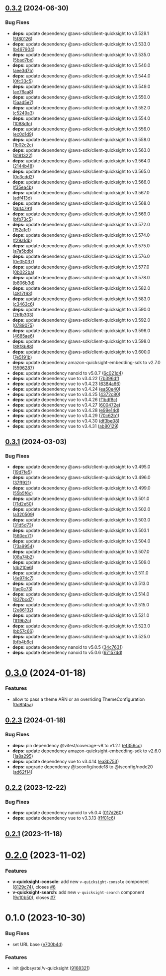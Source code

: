 

## [0.3.2](https://github.com/dbsystel/v-quicksight/compare/0.3.1...0.3.2) (2024-06-30)


### Bug Fixes

* **deps:** update dependency @aws-sdk/client-quicksight to v3.529.1 ([5f80126](https://github.com/dbsystel/v-quicksight/commit/5f80126c22bd34e47a1025eb85c812ebbd8b7385))
* **deps:** update dependency @aws-sdk/client-quicksight to v3.533.0 ([b467904](https://github.com/dbsystel/v-quicksight/commit/b4679043d255c2ae70c047cfa31b956e65f0e15f))
* **deps:** update dependency @aws-sdk/client-quicksight to v3.535.0 ([5bad7be](https://github.com/dbsystel/v-quicksight/commit/5bad7beda92fd35062f11c1fa27cca24bb372293))
* **deps:** update dependency @aws-sdk/client-quicksight to v3.540.0 ([aee3d7b](https://github.com/dbsystel/v-quicksight/commit/aee3d7b177d01dd4809270eb0b9e74d3846b987b))
* **deps:** update dependency @aws-sdk/client-quicksight to v3.544.0 ([0fc33c5](https://github.com/dbsystel/v-quicksight/commit/0fc33c53ed89b02e6d8dfe8abae8b17762ae7356))
* **deps:** update dependency @aws-sdk/client-quicksight to v3.549.0 ([ae76aa8](https://github.com/dbsystel/v-quicksight/commit/ae76aa81c6c3b49d34191ea0ee559b186aeefe36))
* **deps:** update dependency @aws-sdk/client-quicksight to v3.550.0 ([5aad5e7](https://github.com/dbsystel/v-quicksight/commit/5aad5e73362b15302ec23d16d45854b4f7325275))
* **deps:** update dependency @aws-sdk/client-quicksight to v3.552.0 ([c5249a3](https://github.com/dbsystel/v-quicksight/commit/c5249a360bb4196210f1e2bbd67ba36049dd903d))
* **deps:** update dependency @aws-sdk/client-quicksight to v3.554.0 ([1088dfc](https://github.com/dbsystel/v-quicksight/commit/1088dfc885dc3c90d6ada126da03c514400ca8d0))
* **deps:** update dependency @aws-sdk/client-quicksight to v3.556.0 ([ec0d1d9](https://github.com/dbsystel/v-quicksight/commit/ec0d1d984d13d5ab12f5a335656bb011fa82b0e5))
* **deps:** update dependency @aws-sdk/client-quicksight to v3.558.0 ([1b02c2c](https://github.com/dbsystel/v-quicksight/commit/1b02c2c672e227befa940c9b05151274c3dd64e6))
* **deps:** update dependency @aws-sdk/client-quicksight to v3.563.0 ([8181322](https://github.com/dbsystel/v-quicksight/commit/8181322037a622eab5b14aafa507ca7dcf767245))
* **deps:** update dependency @aws-sdk/client-quicksight to v3.564.0 ([2144b48](https://github.com/dbsystel/v-quicksight/commit/2144b486fc0aca34c5b38d62a2df177bc76dddb3))
* **deps:** update dependency @aws-sdk/client-quicksight to v3.565.0 ([0c3cdd2](https://github.com/dbsystel/v-quicksight/commit/0c3cdd22982a8aa06b2c8ca5928f499b13a37720))
* **deps:** update dependency @aws-sdk/client-quicksight to v3.566.0 ([f35ea4b](https://github.com/dbsystel/v-quicksight/commit/f35ea4b23a260832aad3b563e73421bedffd6c35))
* **deps:** update dependency @aws-sdk/client-quicksight to v3.567.0 ([adf413d](https://github.com/dbsystel/v-quicksight/commit/adf413d8417d265c04280e3c491696b008ce60be))
* **deps:** update dependency @aws-sdk/client-quicksight to v3.568.0 ([8b14791](https://github.com/dbsystel/v-quicksight/commit/8b14791c73554551adf0720c6139ad8fdf009a71))
* **deps:** update dependency @aws-sdk/client-quicksight to v3.569.0 ([bfb73c5](https://github.com/dbsystel/v-quicksight/commit/bfb73c502eaf40fe35d14923d3c16904c64376ca))
* **deps:** update dependency @aws-sdk/client-quicksight to v3.572.0 ([152a1c1](https://github.com/dbsystel/v-quicksight/commit/152a1c1d7d5393dcacd54c0078c0cd5c6479b9f5))
* **deps:** update dependency @aws-sdk/client-quicksight to v3.574.0 ([f29a1db](https://github.com/dbsystel/v-quicksight/commit/f29a1db46f043eefae183fb4fd7790c21058ee2b))
* **deps:** update dependency @aws-sdk/client-quicksight to v3.575.0 ([a7a5bdb](https://github.com/dbsystel/v-quicksight/commit/a7a5bdb05c9dfeee5c5d8cc6317be19e164cd419))
* **deps:** update dependency @aws-sdk/client-quicksight to v3.576.0 ([0e05037](https://github.com/dbsystel/v-quicksight/commit/0e05037a229561282e9d5801ec019383e83cc7da))
* **deps:** update dependency @aws-sdk/client-quicksight to v3.577.0 ([0b022ba](https://github.com/dbsystel/v-quicksight/commit/0b022bab7c97a595a4907ef6fe03808e356c9aef))
* **deps:** update dependency @aws-sdk/client-quicksight to v3.578.0 ([b806b3d](https://github.com/dbsystel/v-quicksight/commit/b806b3d7947520530919437accddbed4e8e95404))
* **deps:** update dependency @aws-sdk/client-quicksight to v3.582.0 ([4817f63](https://github.com/dbsystel/v-quicksight/commit/4817f63816e2f2142dca651bf52a015fe12fc671))
* **deps:** update dependency @aws-sdk/client-quicksight to v3.583.0 ([c3463c6](https://github.com/dbsystel/v-quicksight/commit/c3463c662cc5121504af29394a91742ea2251bb7))
* **deps:** update dependency @aws-sdk/client-quicksight to v3.590.0 ([2b1b303](https://github.com/dbsystel/v-quicksight/commit/2b1b30312a7a6b93b78077112031d219a6ded50b))
* **deps:** update dependency @aws-sdk/client-quicksight to v3.592.0 ([0789075](https://github.com/dbsystel/v-quicksight/commit/078907564ac1797e7dc5ce37e96fd4395dc9d5c5))
* **deps:** update dependency @aws-sdk/client-quicksight to v3.596.0 ([4685ae6](https://github.com/dbsystel/v-quicksight/commit/4685ae62699a5739659e3b868c1e0723182bf5e3))
* **deps:** update dependency @aws-sdk/client-quicksight to v3.598.0 ([88f8b88](https://github.com/dbsystel/v-quicksight/commit/88f8b882ce1fccf220132994f96b427230f9d1ea))
* **deps:** update dependency @aws-sdk/client-quicksight to v3.600.0 ([7e5191b](https://github.com/dbsystel/v-quicksight/commit/7e5191bae998812f06259b9b1382094cdcc7204f))
* **deps:** update dependency amazon-quicksight-embedding-sdk to v2.7.0 ([5596287](https://github.com/dbsystel/v-quicksight/commit/5596287520746498ef9d1b61fdf4e3c6d7364f3f))
* **deps:** update dependency nanoid to v5.0.7 ([6c021d4](https://github.com/dbsystel/v-quicksight/commit/6c021d45e2b1ad4d8c4f524ff1b8beb54466f056))
* **deps:** update dependency vue to v3.4.22 ([7b396df](https://github.com/dbsystel/v-quicksight/commit/7b396dfa75c5346248e9ba0ff9725f724c7d565d))
* **deps:** update dependency vue to v3.4.23 ([6384a66](https://github.com/dbsystel/v-quicksight/commit/6384a66b3d5d15acf3e79ceb52b8a31be80410a2))
* **deps:** update dependency vue to v3.4.24 ([ea50e40](https://github.com/dbsystel/v-quicksight/commit/ea50e40d003c2b45f985afce03ec5244077e9f4c))
* **deps:** update dependency vue to v3.4.25 ([4372c80](https://github.com/dbsystel/v-quicksight/commit/4372c8007df967765d8605561a60f7219649f75f))
* **deps:** update dependency vue to v3.4.26 ([f1bdf8c](https://github.com/dbsystel/v-quicksight/commit/f1bdf8cecb9b16b90b748720f5468396d7aa7907))
* **deps:** update dependency vue to v3.4.27 ([600472e](https://github.com/dbsystel/v-quicksight/commit/600472ef629c5076b7feda582187ac6c725e98a0))
* **deps:** update dependency vue to v3.4.28 ([e99e14d](https://github.com/dbsystel/v-quicksight/commit/e99e14dc85aeebe34dd08c50650fc569b9bb8497))
* **deps:** update dependency vue to v3.4.29 ([70c62b1](https://github.com/dbsystel/v-quicksight/commit/70c62b1a7f0a469a9be6eec59573aa6110a7aa6e))
* **deps:** update dependency vue to v3.4.30 ([df3be08](https://github.com/dbsystel/v-quicksight/commit/df3be084c0e354e2831b38cd28b49e0070aa05a6))
* **deps:** update dependency vue to v3.4.31 ([ab80129](https://github.com/dbsystel/v-quicksight/commit/ab801296ece3852f4354c5abfa350a1e7851a2b1))

## [0.3.1](https://github.com/dbsystel/v-quicksight/compare/0.3.0...0.3.1) (2024-03-03)


### Bug Fixes

* **deps:** update dependency @aws-sdk/client-quicksight to v3.495.0 ([19d7fe5](https://github.com/dbsystel/v-quicksight/commit/19d7fe5f4c36bcf7dbf65337c648bf3f62c96566))
* **deps:** update dependency @aws-sdk/client-quicksight to v3.496.0 ([37ff921](https://github.com/dbsystel/v-quicksight/commit/37ff9217b49d57463f204b655d734be8166e7750))
* **deps:** update dependency @aws-sdk/client-quicksight to v3.499.0 ([55b5f6c](https://github.com/dbsystel/v-quicksight/commit/55b5f6cd1f8f6257d7d437e9281dfc5a48eb58da))
* **deps:** update dependency @aws-sdk/client-quicksight to v3.501.0 ([71d2e50](https://github.com/dbsystel/v-quicksight/commit/71d2e50511d644e1af9283ced1ddcf0813d93bdd))
* **deps:** update dependency @aws-sdk/client-quicksight to v3.502.0 ([a320509](https://github.com/dbsystel/v-quicksight/commit/a320509294c2d66ea7b4dc398bda11292835d4e6))
* **deps:** update dependency @aws-sdk/client-quicksight to v3.503.0 ([31d5d73](https://github.com/dbsystel/v-quicksight/commit/31d5d73e91d7635a6021ae2e74f90944ea8964fc))
* **deps:** update dependency @aws-sdk/client-quicksight to v3.503.1 ([560ec71](https://github.com/dbsystel/v-quicksight/commit/560ec71025212a97d1e806290481405375282078))
* **deps:** update dependency @aws-sdk/client-quicksight to v3.504.0 ([73a9954](https://github.com/dbsystel/v-quicksight/commit/73a995406c160e87f5e327b6b6ceeebe26a33808))
* **deps:** update dependency @aws-sdk/client-quicksight to v3.507.0 ([08a74b2](https://github.com/dbsystel/v-quicksight/commit/08a74b2a63ffe679b3d768d2745feede80d62097))
* **deps:** update dependency @aws-sdk/client-quicksight to v3.509.0 ([db210e6](https://github.com/dbsystel/v-quicksight/commit/db210e620ccd246a7b3b8676adb681fd4fa01b29))
* **deps:** update dependency @aws-sdk/client-quicksight to v3.511.0 ([4e974c7](https://github.com/dbsystel/v-quicksight/commit/4e974c774aac76188794abba1151bf53a75aa96c))
* **deps:** update dependency @aws-sdk/client-quicksight to v3.513.0 ([fae0c73](https://github.com/dbsystel/v-quicksight/commit/fae0c738da1a334465678bb6eee44b4051cb3511))
* **deps:** update dependency @aws-sdk/client-quicksight to v3.514.0 ([837bcd7](https://github.com/dbsystel/v-quicksight/commit/837bcd7223533478c662d0c4bf7a1ae8a7cfa573))
* **deps:** update dependency @aws-sdk/client-quicksight to v3.515.0 ([2e86132](https://github.com/dbsystel/v-quicksight/commit/2e861323823d47abed14481e5614cb79353d70a1))
* **deps:** update dependency @aws-sdk/client-quicksight to v3.521.0 ([1f19b2c](https://github.com/dbsystel/v-quicksight/commit/1f19b2c4a7f222f0b2b0aeac645410367325f72c))
* **deps:** update dependency @aws-sdk/client-quicksight to v3.523.0 ([bb57c66](https://github.com/dbsystel/v-quicksight/commit/bb57c66c024be5a54d2dad0121eaa6d654435680))
* **deps:** update dependency @aws-sdk/client-quicksight to v3.525.0 ([bfb4b6c](https://github.com/dbsystel/v-quicksight/commit/bfb4b6cde55c4249f8746652e468cfe9befe1c83))
* **deps:** update dependency nanoid to v5.0.5 ([34c7631](https://github.com/dbsystel/v-quicksight/commit/34c76317072d7a4fdb41e442831d5ab7fbd7799f))
* **deps:** update dependency nanoid to v5.0.6 ([671574d](https://github.com/dbsystel/v-quicksight/commit/671574d2f84b4761a43a18a635687e13ece9be58))

# [0.3.0](https://github.com/dbsystel/v-quicksight/compare/0.2.3...0.3.0) (2024-01-18)


### Features

* allow to pass a theme ARN or an overriding ThemeConfiguration ([0d8f45a](https://github.com/dbsystel/v-quicksight/commit/0d8f45a5a2ff37dc247f97a4809c03afac134734))

## [0.2.3](https://github.com/dbsystel/v-quicksight/compare/0.2.2...0.2.3) (2024-01-18)


### Bug Fixes

* **deps:** pin dependency @vitest/coverage-v8 to v1.2.1 ([ef359cc](https://github.com/dbsystel/v-quicksight/commit/ef359cc8030efba7fce7a278f576e30fb3d41697))
* **deps:** update dependency amazon-quicksight-embedding-sdk to v2.6.0 ([1a8a295](https://github.com/dbsystel/v-quicksight/commit/1a8a2957d869850809a81a8e592a6157ae78dff4))
* **deps:** update dependency vue to v3.4.14 ([ea3b753](https://github.com/dbsystel/v-quicksight/commit/ea3b75310e46304ee5fda71ae2808cc90b43f40f))
* **deps:** upgrade dependency @tsconfig/node18 to @tsconfig/node20 ([ad62f14](https://github.com/dbsystel/v-quicksight/commit/ad62f14b948f8f1a8829581970d0fa2ef5e6104f))

## [0.2.2](https://github.com/dbsystel/v-quicksight/compare/0.2.1...0.2.2) (2023-12-22)


### Bug Fixes

* **deps:** update dependency nanoid to v5.0.4 ([017d260](https://github.com/dbsystel/v-quicksight/commit/017d260c62ae33962bd773404c10d610590d2a9c))
* **deps:** update dependency vue to v3.3.13 ([f1f01c6](https://github.com/dbsystel/v-quicksight/commit/f1f01c6c8a163b51b3def840e8140f6c2eeca2d3))

## [0.2.1](https://github.com/dbsystel/v-quicksight/compare/0.2.0...0.2.1) (2023-11-18)

# [0.2.0](https://github.com/dbsystel/v-quicksight/compare/0.1.0...0.2.0) (2023-11-02)


### Features

* **v-quicksight-console:** add new `v-quicksight-console` component ([8129c74](https://github.com/dbsystel/v-quicksight/commit/8129c749de2c538c75c59f42847c18ca330e3089)), closes [#6](https://github.com/dbsystel/v-quicksight/issues/6)
* **v-quicksight-search:** add new `v-quicksight-search` component ([9c10b50](https://github.com/dbsystel/v-quicksight/commit/9c10b50c021df2c00a3bf68d51beaf547b2f97ce)), closes [#7](https://github.com/dbsystel/v-quicksight/issues/7)

# 0.1.0 (2023-10-30)


### Bug Fixes

* set URL base ([e700b4d](https://github.com/dbsystel/v-quicksight/commit/e700b4dbf74833650a7086509b44dd3f936abd02))


### Features

* init @dbsystel/v-quicksight ([9168321](https://github.com/dbsystel/v-quicksight/commit/91683218d6817612128555cad03d581484e5b657))

